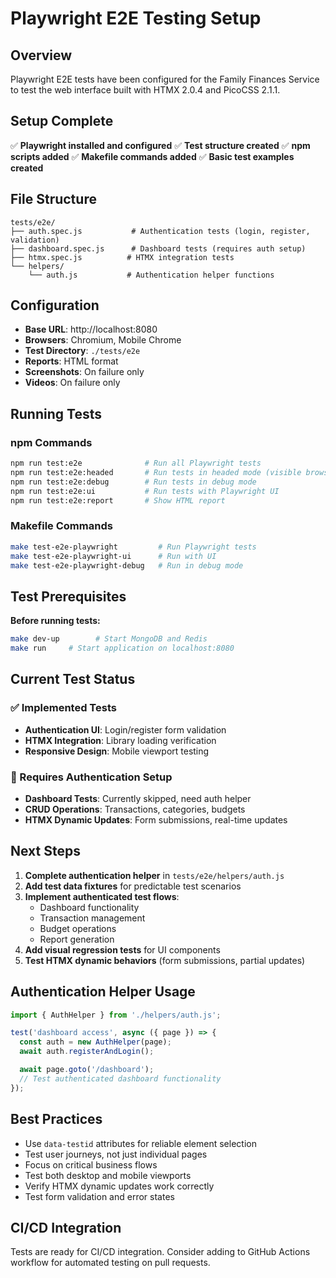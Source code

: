 # Playwright E2E Testing Setup

## Overview

Playwright E2E tests have been configured for the Family Finances Service to test the web interface built with HTMX 2.0.4 and PicoCSS 2.1.1.

## Setup Complete

✅ **Playwright installed and configured**
✅ **Test structure created**
✅ **npm scripts added**
✅ **Makefile commands added**
✅ **Basic test examples created**

## File Structure

```
tests/e2e/
├── auth.spec.js           # Authentication tests (login, register, validation)
├── dashboard.spec.js      # Dashboard tests (requires auth setup)
├── htmx.spec.js          # HTMX integration tests
└── helpers/
    └── auth.js           # Authentication helper functions
```

## Configuration

- **Base URL**: http://localhost:8080
- **Browsers**: Chromium, Mobile Chrome
- **Test Directory**: `./tests/e2e`
- **Reports**: HTML format
- **Screenshots**: On failure only
- **Videos**: On failure only

## Running Tests

### npm Commands
```bash
npm run test:e2e              # Run all Playwright tests
npm run test:e2e:headed       # Run tests in headed mode (visible browser)
npm run test:e2e:debug        # Run tests in debug mode
npm run test:e2e:ui           # Run tests with Playwright UI
npm run test:e2e:report       # Show HTML report
```

### Makefile Commands
```bash
make test-e2e-playwright         # Run Playwright tests
make test-e2e-playwright-ui      # Run with UI
make test-e2e-playwright-debug   # Run in debug mode
```

## Test Prerequisites

**Before running tests:**
```bash
make dev-up        # Start MongoDB and Redis
make run     # Start application on localhost:8080
```

## Current Test Status

### ✅ Implemented Tests
- **Authentication UI**: Login/register form validation
- **HTMX Integration**: Library loading verification
- **Responsive Design**: Mobile viewport testing

### 🚧 Requires Authentication Setup
- **Dashboard Tests**: Currently skipped, need auth helper
- **CRUD Operations**: Transactions, categories, budgets
- **HTMX Dynamic Updates**: Form submissions, real-time updates

## Next Steps

1. **Complete authentication helper** in `tests/e2e/helpers/auth.js`
2. **Add test data fixtures** for predictable test scenarios
3. **Implement authenticated test flows**:
   - Dashboard functionality
   - Transaction management
   - Budget operations
   - Report generation
4. **Add visual regression tests** for UI components
5. **Test HTMX dynamic behaviors** (form submissions, partial updates)

## Authentication Helper Usage

```javascript
import { AuthHelper } from './helpers/auth.js';

test('dashboard access', async ({ page }) => {
  const auth = new AuthHelper(page);
  await auth.registerAndLogin();

  await page.goto('/dashboard');
  // Test authenticated dashboard functionality
});
```

## Best Practices

- Use `data-testid` attributes for reliable element selection
- Test user journeys, not just individual pages
- Focus on critical business flows
- Test both desktop and mobile viewports
- Verify HTMX dynamic updates work correctly
- Test form validation and error states

## CI/CD Integration

Tests are ready for CI/CD integration. Consider adding to GitHub Actions workflow for automated testing on pull requests.
